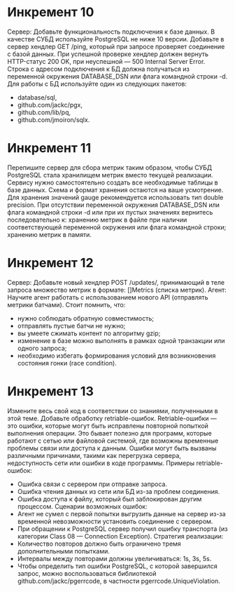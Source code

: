 # Инкремент 10
Сервер:
  Добавьте функциональность подключения к базе данных. В качестве СУБД используйте PostgreSQL не ниже 10 версии.
  Добавьте в сервер хендлер GET /ping, который при запросе проверяет соединение с базой данных. При успешной проверке хендлер 
  должен вернуть HTTP-статус 200 OK, при неуспешной — 500 Internal Server Error.
  Строка с адресом подключения к БД должна получаться из переменной окружения DATABASE_DSN или флага командной строки -d.
  Для работы с БД используйте один из следующих пакетов:
  - database/sql,
  - github.com/jackc/pgx,
  - github.com/lib/pq,
  - github.com/jmoiron/sqlx.

# Инкремент 11
Перепишите сервер для сбора метрик таким образом, чтобы СУБД PostgreSQL стала хранилищем метрик вместо текущей реализации.
Сервису нужно самостоятельно создать все необходимые таблицы в базе данных. Схема и формат хранения остаются на ваше усмотрение.
Для хранения значений gauge рекомендуется использовать тип double precision.
При отсутствии переменной окружения DATABASE_DSN или флага командной строки -d или при их пустых значениях вернитесь последовательно к:
хранению метрик в файле при наличии соответствующей переменной окружения или флага командной строки;
хранению метрик в памяти.

# Инкремент 12
Сервер:
  Добавьте новый хендлер POST /updates/, принимающий в теле запроса множество метрик в формате: []Metrics (списка метрик).
Агент:
  Научите агент работать с использованием нового API (отправлять метрики батчами).
  Стоит помнить, что:
  - нужно соблюдать обратную совместимость;
  - отправлять пустые батчи не нужно;
  - вы умеете сжимать контент по алгоритму gzip;
  - изменение в базе можно выполнять в рамках одной транзакции или одного запроса;
  - необходимо избегать формирования условий для возникновения состояния гонки (race condition).

# Инкремент 13
Измените весь свой код в соответствии со знаниями, полученными в этой теме. Добавьте обработку retriable-ошибок.
Retriable-ошибки — это ошибки, которые могут быть исправлены повторной попыткой выполнения операции. Это бывает полезно для программ, которые работают с сетью или файловой системой, где возможны временные проблемы связи или доступа к данным. Ошибки могут быть вызваны различными причинами, такими как перегрузка сервера, недоступность сети или ошибки в коде программы.
Примеры retriable-ошибок:
- Ошибка связи с сервером при отправке запроса.
- Ошибка чтения данных из сети или БД из-за проблем соединения.
- Ошибка доступа к файлу, который был заблокирован другим процессом.
Сценарии возможных ошибок:
- Агент не сумел с первой попытки выгрузить данные на сервер из-за временной невозможности установить соединение с сервером.
- При обращении к PostgreSQL cервер получил ошибку транспорта (из категории Class 08 — Connection Exception).
Стратегия реализации:
- Количество повторов должно быть ограничено тремя дополнительными попытками.
- Интервалы между повторами должны увеличиваться: 1s, 3s, 5s.
- Чтобы определить тип ошибки PostgreSQL, с которой завершился запрос, можно воспользоваться библиотекой github.com/jackc/pgerrcode, в частности pgerrcode.UniqueViolation.